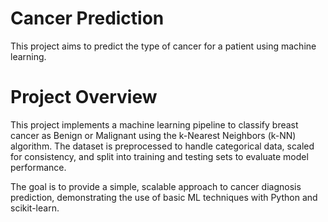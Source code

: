 # Cancer Prediction
This project aims to predict the type of cancer for a patient using machine learning.

# Project Overview
This project implements a machine learning pipeline to classify breast cancer as Benign or Malignant using the k-Nearest Neighbors (k-NN) algorithm. The dataset is preprocessed to handle categorical data, scaled for consistency, and split into training and testing sets to evaluate model performance.

The goal is to provide a simple, scalable approach to cancer diagnosis prediction, demonstrating the use of basic ML techniques with Python and scikit-learn.

